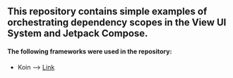 ## This repository contains simple examples of orchestrating dependency scopes in the View UI System and Jetpack Compose.

#### The following frameworks were used in the repository:
* Koin --> [Link](https://insert-koin.io/)